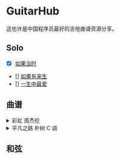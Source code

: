 # GuitarHub

这也许是中国程序员最好的吉他曲谱资源分享。

## Solo

- [x] [如果当时](https://h5.weishi.qq.com/weishi/feed/76uaFJd3u1H05cYJ0/wsfeed?_proxy=1&_wv=1&wxplay=1&id=76uaFJd3u1H05cYJ0&spid=1551224211732084&reqseq=743387594&cover=http%3A%2F%2Fpic640.weishi.qq.com%2Fdf1ef3aa0fd64feeb72db40e2c75cover.jpg&bgSize=cover&image=1ef3aa0fd64feeb72db40e2c75cover.&pkg=3670&attach=cp_reserves3_4001)
- [] [如果有来生]()
- [] [一生中最爱]()

## 曲谱

<details>

<summary>彩虹 周杰伦</summary>

![彩虹-周杰伦0](http://ww1.sinaimg.cn/large/006g8Dvggy1g0hch7kkczj31fo213wis.jpg)
![彩虹-周杰伦1](http://ww1.sinaimg.cn/large/006g8Dvggy1g0hcihl4hvj31fo213792.jpg)
![彩虹-周杰伦1](http://ww1.sinaimg.cn/large/006g8Dvggy1g0hci45jsrj31fo213tcz.jpg)
</details>

<details>

<summary>平凡之路 朴树 C 调</summary>

![彩虹-周杰伦0](http://ww1.sinaimg.cn/large/006g8Dvggy1g0hch7kkczj31fo213wis.jpg)
![彩虹-周杰伦1](http://ww1.sinaimg.cn/large/006g8Dvggy1g0hcihl4hvj31fo213792.jpg)
![彩虹-周杰伦1](http://ww1.sinaimg.cn/large/006g8Dvggy1g0hci45jsrj31fo213tcz.jpg)

</details>

## 和弦
